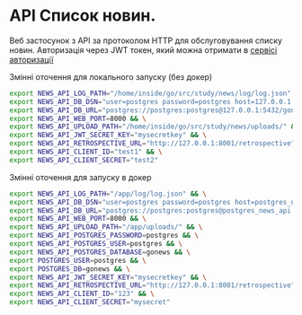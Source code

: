 # API Список новин.
Веб застосунок з API за протоколом HTTP для обслуговування списку новин.
Авторизація через JWT токен, який можна отримати в [сервісі авторизації](https://github.com/vetrovms/auth-service)

Змінні оточення для локального запуску (без докер)

```bash
export NEWS_API_LOG_PATH="/home/inside/go/src/study/news/log/log.json" && \
export NEWS_API_DB_DSN="user=postgres password=postgres host=127.0.0.1 port=5432 dbname=gonews sslmode=disable" && \
export NEWS_API_DB_URL="postgres://postgres:postgres@127.0.0.1:5432/gonews?sslmode=disable" && \
export NEWS_API_WEB_PORT=8000 && \
export NEWS_API_UPLOAD_PATH="/home/inside/go/src/study/news/uploads/" && \
export NEWS_API_JWT_SECRET_KEY="mysecretkey" && \
export NEWS_API_RETROSPECTIVE_URL="http://127.0.0.1:8001/retrospective" && \
export NEWS_API_CLIENT_ID="test1" && \
export NEWS_API_CLIENT_SECRET="test2"
```

Змінні оточення для запуску в докер

```bash
export NEWS_API_LOG_PATH="/app/log/log.json" && \
export NEWS_API_DB_DSN="user=postgres password=postgres host=postgres_news_api port=5432 dbname=gonews sslmode=disable" && \
export NEWS_API_DB_URL="postgres://postgres:postgres@postgres_news_api:5432/gonews?sslmode=disable" && \
export NEWS_API_WEB_PORT=8000 && \
export NEWS_API_UPLOAD_PATH="/app/uploads/" && \
export NEWS_API_POSTGRES_PASSWORD=postgres && \
export NEWS_API_POSTGRES_USER=postgres && \
export NEWS_API_POSTGRES_DATABASE=gonews && \
export POSTGRES_USER=postgres && \
export POSTGRES_DB=gonews && \
export NEWS_API_JWT_SECRET_KEY="mysecretkey" && \
export NEWS_API_RETROSPECTIVE_URL="http://127.0.0.1:8001/retrospective" && \
export NEWS_API_CLIENT_ID="123" && \
export NEWS_API_CLIENT_SECRET="mysecret"
```

